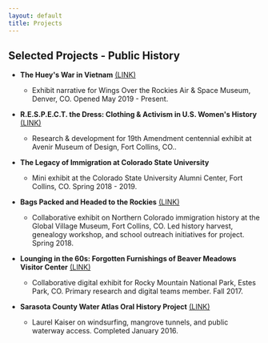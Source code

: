 ```yaml
---
layout: default
title: Projects
---
```



## Selected Projects - Public History
- **The Huey's War in Vietnam** [(LINK)](https://wingsmuseum.org/exhibits/bell-uh-1m-iroquois-heuy/) 
  - Exhibit narrative for Wings Over the Rockies Air & Space Museum, Denver, CO. Opened May 2019 - Present.  
  
-  **R.E.S.P.E.C.T. the Dress: Clothing & Activism in U.S. Women's History** [(LINK)](https://www.chhs.colostate.edu/avenir/exhibitions/past-exhibitions/r-e-s-p-e-c-t-the-dress-clothing-and-activism-in-u-s-womens-history/) 
   - Research & development for 19th Amendment centennial exhibit at Avenir Museum of Design, Fort Collins, CO..  

- **The Legacy of Immigration at Colorado State University** 
  - Mini exhibit at the Colorado State University Alumni Center, Fort Collins, CO. Spring 2018 - 2019.

- **Bags Packed and Headed to the Rockies** [(LINK)](https://bagspackedexhibit.wordpress.com/) 
  - Collaborative exhibit on Northern Colorado immigration history at the Global Village Museum, Fort Collins, CO.
Led history harvest, genealogy workshop, and school outreach initiatives for project. Spring 2018. 

- **Lounging in the 60s: Forgotten Furnishings of Beaver Meadows Visitor Center** [(LINK)](http://scalar.usc.edu/works/mission-66/index) 
  - Collaborative digital exhibit for Rocky Mountain National Park, Estes Park, CO. Primary research and digital
teams member. Fall 2017. 

- **Sarasota County Water Atlas Oral History Project** [(LINK)](http://www.sarasota.wateratlas.usf.edu/oral-history-project/#Kaiser)  
  - Laurel Kaiser on windsurfing, mangrove tunnels, and public waterway access. Completed January 2016. 